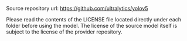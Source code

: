 Source repository url: https://github.com/ultralytics/yolov5

Please read the contents of the LICENSE file located directly under each folder before using the model. The license of the source model itself is subject to the license of the provider repository.


